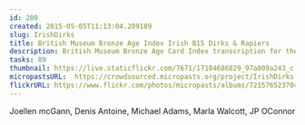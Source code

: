 ```yaml
---
id: 200
created: 2015-05-05T11:13:04.209189
slug: IrishDirks
title: British Museum Bronze Age Index Irish B15 Dirks & Rapiers
description: British Museum Bronze Age Card Index transcription for the Irish Dirks drawer.
tasks: 89
thumbnail: https://live.staticflickr.com/7671/17184686829_97a809a243_c.jpg
micropastsURL:  https://crowdsourced.micropasts.org/project/IrishDirks
flickrURL: https://www.flickr.com/photos/micropasts/albums/72157652370429545
---
```

Joellen mcGann, Denis Antoine, Michael Adams, Marla Walcott, JP OConnor

